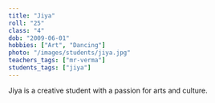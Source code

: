 ```yaml
---
title: "Jiya"
roll: "25"
class: "4"
dob: "2009-06-01"
hobbies: ["Art", "Dancing"]
photo: "/images/students/jiya.jpg"
teachers_tags: ["mr-verma"]
students_tags: ["jiya"]
---
```


Jiya is a creative student with a passion for arts and culture.
